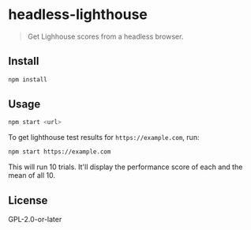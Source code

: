# headless-lighthouse

> Get Lighhouse scores from a headless browser.

## Install

```bash
npm install
```

## Usage

```bash
npm start <url>
```

To get lighthouse test results for `https://example.com`, run:

```bash
npm start https://example.com
```

This will run 10 trials. It'll display the performance score of each and the mean of all 10.

## License

GPL-2.0-or-later
